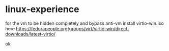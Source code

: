 # linux-experience
for the vm to be hidden completely and bypass anti-vm
install virtio-win.iso here https://fedorapeople.org/groups/virt/virtio-win/direct-downloads/latest-virtio/

ok
